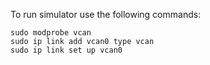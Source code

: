 To run simulator use the following commands:
```
sudo modprobe vcan
sudo ip link add vcan0 type vcan
sudo ip link set up vcan0
```
